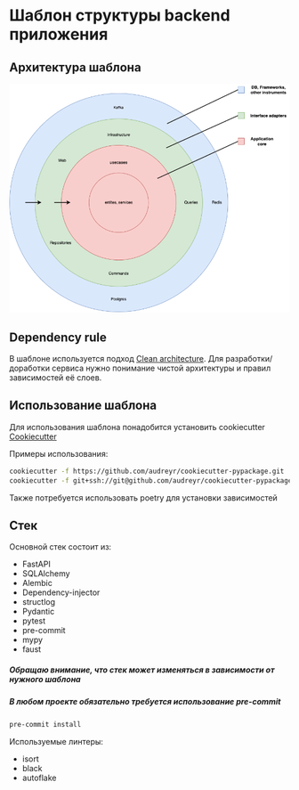 # Шаблон структуры backend приложения

## Архитектура шаблона

![](./{{cookiecutter.project_slug}}/docs/dependency_rules.drawio.png)

## Dependency rule

В шаблоне используется подход [Clean architecture](https://blog.cleancoder.com/uncle-bob/2012/08/13/the-clean-architecture.html).
Для разработки/доработки сервиса нужно понимание чистой архитектуры и правил зависимостей её слоев.

## Использование шаблона
Для использования шаблона понадобится установить cookiecutter [Cookiecutter](https://github.com/cookiecutter/cookiecutter)

Примеры использования:

```zsh
cookiecutter -f https://github.com/audreyr/cookiecutter-pypackage.git
cookiecutter -f git+ssh://git@github.com/audreyr/cookiecutter-pypackage.git
```

Также потребуется использовать poetry для установки зависимостей

##  Стек
Основной стек состоит из:

- FastAPI
- SQLAlchemy
- Alembic
- Dependency-injector
- structlog
- Pydantic
- pytest
- pre-commit
- mypy
- faust

##### Обращаю внимание, что стек может изменяться в зависимости от нужного шаблона

##### В любом проекте обязательно требуется использование pre-commit

```zsh
pre-commit install 
```

Используемые линтеры:

- isort
- black
- autoflake